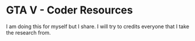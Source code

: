 # GTA V - Coder Resources
I am doing this for myself but I share.
I will try to credits everyone that I take the research from.